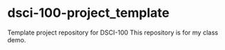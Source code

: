 # dsci-100-project_template
Template project repository for DSCI-100
This repository is for my class demo. 
